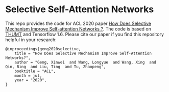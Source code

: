 # Selective Self-Attention Networks
This repo provides the code for ACL 2020 paper [How Does Selective Mechanism Improve Self-attention Networks ?](https://www.aclweb.org/anthology/2020.acl-main.269). The code is based on [THUMT](https://github.com/THUNLP-MT/THUMT) and Tensorflow 1.6. Please cite our paper if you find this repository helpful in your research:
```
@inproceedings{geng2020selective,
    title = "How Does Selective Mechanism Improve Self-Attention Networks?",
    author = "Geng, Xinwei  and Wang, Longyue  and Wang, Xing  and Qin, Bing  and Liu, Ting  and Tu, Zhaopeng",
    booktitle = "ACL",
    month = jul,
    year = "2020",
}
```